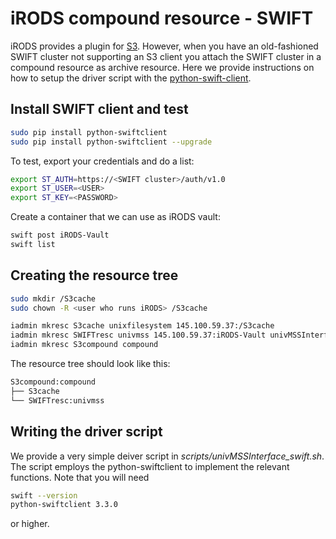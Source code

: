 # iRODS compound resource - SWIFT
iRODS provides a plugin for [S3](https://github.com/irods/irods_resource_plugin_s3).
However, when you have an old-fashioned SWIFT cluster not supporting an S3 client you attach the SWIFT cluster in a compound resource as archive resource. Here we provide instructions on how to setup the driver script with the [python-swift-client](https://docs.openstack.org/cli-reference/swift.html).

## Install SWIFT client and test

```sh
sudo pip install python-swiftclient
sudo pip install python-swiftclient --upgrade
```

To test, export your credentials and do a list:

```sh
export ST_AUTH=https://<SWIFT cluster>/auth/v1.0
export ST_USER=<USER>
export ST_KEY=<PASSWORD>
```

Create a container that we can use as iRODS vault:

```sh
swift post iRODS-Vault
swift list
```

## Creating the resource tree

```sh
sudo mkdir /S3cache
sudo chown -R <user who runs iRODS> /S3cache
```

```sh
iadmin mkresc S3cache unixfilesystem 145.100.59.37:/S3cache
iadmin mkresc SWIFTresc univmss 145.100.59.37:iRODS-Vault univMSSInterface_swift.sh
iadmin mkresc S3compound compound
```

The resource tree should look like this:

```sh
S3compound:compound
├── S3cache
└── SWIFTresc:univmss
```

## Writing the driver script
We provide a very simple deiver script in *scripts/univMSSInterface_swift.sh*.
The script employs the python-swiftclient to implement the relevant functions. Note that you will need 

```sh
swift --version
python-swiftclient 3.3.0
```
or higher.


